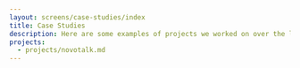 ```yaml
---
layout: screens/case-studies/index
title: Case Studies
description: Here are some examples of projects we worked on over the last few months. This will help you understand our work principles, and how we can change your futures.
projects:
  - projects/novotalk.md
---
```

